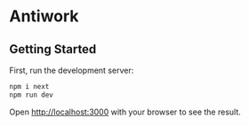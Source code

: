 # Antiwork

## Getting Started

First, run the development server:

```bash
npm i next
npm run dev
```

Open [http://localhost:3000](http://localhost:3000) with your browser to see the result.
